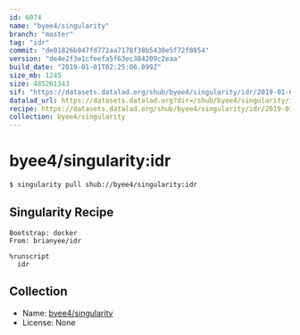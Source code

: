 ```yaml
---
id: 6074
name: "byee4/singularity"
branch: "master"
tag: "idr"
commit: "de01826b947fd772aa7178f38b5430e5f72f0854"
version: "de4e2f3e1cfeefa5f63ec384209c2eaa"
build_date: "2019-01-01T02:25:06.899Z"
size_mb: 1245
size: 485261343
sif: "https://datasets.datalad.org/shub/byee4/singularity/idr/2019-01-01-de01826b-de4e2f3e/de4e2f3e1cfeefa5f63ec384209c2eaa.simg"
datalad_url: https://datasets.datalad.org?dir=/shub/byee4/singularity/idr/2019-01-01-de01826b-de4e2f3e/
recipe: https://datasets.datalad.org/shub/byee4/singularity/idr/2019-01-01-de01826b-de4e2f3e/Singularity
collection: byee4/singularity
---
```


# byee4/singularity:idr

```bash
$ singularity pull shub://byee4/singularity:idr
```

## Singularity Recipe

```singularity
Bootstrap: docker
From: brianyee/idr

%runscript
  idr
```

## Collection

 - Name: [byee4/singularity](https://github.com/byee4/singularity)
 - License: None

